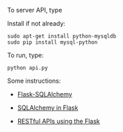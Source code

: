 To server API, type

Install if not already:

```
sudo apt-get install python-mysqldb
sudo pip install mysql-python
```

To run, type:

```
python api.py
```

Some instructions:

- [Flask-SQLAlchemy](http://flask-sqlalchemy.pocoo.org/2.1/queries/)

- [SQLAlchemy in Flask](http://flask.pocoo.org/docs/0.12/patterns/sqlalchemy/)

- [RESTful APIs using the Flask](http://blog.cloudoki.com/getting-started-with-restful-apis-using-the-flask-microframework-for-python/)
